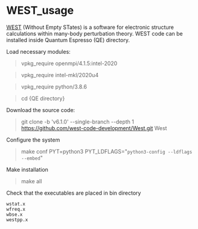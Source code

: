 # WEST_usage
[WEST](https://west-code.org) (Without Empty STates) is a software for electronic structure calculations within many-body perturbation theory.
WEST code can be installed inside Quantum Espresso (QE) directory.

Load necessary modules:

> vpkg_require openmpi/4.1.5:intel-2020

> vpkg_require intel-mkl/2020u4

> vpkg_require python/3.8.6

> cd {QE directory}

Download the source code:
> git clone -b 'v6.1.0' --single-branch --depth 1 https://github.com/west-code-development/West.git West

Configure the system
> make conf PYT=python3 PYT_LDFLAGS="`python3-config --ldflags --embed`"

Make installation
> make all

Check that the executables are placed in bin directory

```
wstat.x
wfreq.x
wbse.x
westpp.x
```

